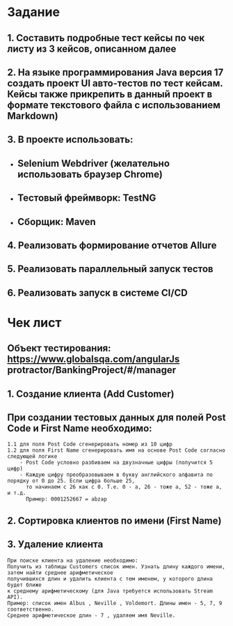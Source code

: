 # Задание
## 1. Составить подробные тест кейсы по чек листу из 3 кейсов, описанном далее
## 2. На языке программирования Java версия 17 создать проект UI авто-тестов по тест кейсам. Кейсы также прикрепить в данный проект в формате текстового файла с использованием Markdown)
## 3. В проекте использовать:
- ## Selenium Webdriver (желательно использовать браузер Chrome)
- ## Тестовый фреймворк: TestNG
- ## Сборщик: Maven
## 4. Реализовать формирование отчетов Allure
## 5. Реализовать параллельный запуск тестов
## 6. Реализовать запуск в системе CI/CD


# Чек лист
## Объект тестирования: https://www.globalsqa.com/angularJs protractor/BankingProject/#/manager

## 1. Создание клиента (Add Customer)
## При создании тестовых данных для полей Post Code и First Name необходимо:
    1.1 для поля Post Code сгенерировать номер из 10 цифр
    1.2 для поля First Name сгенерировать имя на основе Post Code согласно следующей логике
        - Post Code условно разбиваем на двузначные цифры (получится 5 цифр)
        - Каждую цифру преобразовываем в букву английского алфавита по порядку от 0 до 25. Если цифра больше 25, 
          то начинаем с 26 как с 0. Т.е. 0 - a, 26 - тоже a, 52 - тоже a, и т.д.
          Пример: 0001252667 = abzap
## 2. Сортировка клиентов по имени (First Name)
## 3. Удаление клиента
    При поиске клиента на удаление необходимо:
    Получить из таблицы Customers список имен. Узнать длину каждого имени, затем найти среднее арифметическое 
    получившихся длин и удалить клиента с тем именем, у которого длина будет ближе
    к среднему арифметическому (для Java требуется использовать Stream API).
    Пример: список имен Albus , Neville , Voldemort. Длины имен - 5, 7, 9 соответственно.
    Среднее арифметическое длин - 7 , удаляем имя Neville.
